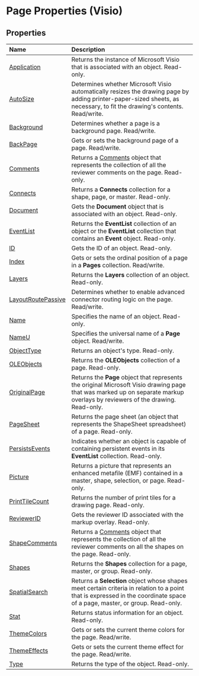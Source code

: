 
# Page Properties (Visio)

## Properties



|**Name**|**Description**|
|:-----|:-----|
|[Application](e4f0a4ad-d99c-efec-d4e9-8a5fc625288e.md)|Returns the instance of Microsoft Visio that is associated with an object. Read-only.|
|[AutoSize](777155fb-21a6-f7d2-3eef-66ed09a00628.md)|Determines whether Microsoft Visio automatically resizes the drawing page by adding printer-paper-sized sheets, as necessary, to fit the drawing's contents. Read/write.|
|[Background](fee785fd-2872-a64e-a80e-46034255b414.md)|Determines whether a page is a background page. Read/write.|
|[BackPage](cef2dac4-cf12-d692-cbbc-a6023f2d78e0.md)|Gets or sets the background page of a page. Read/write.|
|[Comments](9618c86c-96c0-be95-ee20-5d1b99f4d5e8.md)|Returns a [Comments](7cd0ee53-6b8d-a03b-ecd6-f6f6dda0f2d4.md) object that represents the collection of all the reviewer comments on the page. Read-only.|
|[Connects](55b98c54-0507-c87b-a983-b06e0fcc707d.md)|Returns a  **Connects** collection for a shape, page, or master. Read-only.|
|[Document](3616486c-4c54-698f-19ff-ddde2f5e7bec.md)|Gets the  **Document** object that is associated with an object. Read-only.|
|[EventList](7841962e-c2c5-0cf3-2073-fc97a050e32e.md)|Returns the  **EventList** collection of an object or the **EventList** collection that contains an **Event** object. Read-only.|
|[ID](61904830-7949-98c0-eb69-a6d685b3a38c.md)|Gets the ID of an object. Read-only.|
|[Index](00bc8738-ad54-a5ae-a6aa-bfb762ee0fa7.md)|Gets or sets the ordinal position of a page in a  **Pages** collection. Read/write.|
|[Layers](62e3aae6-1cb1-695e-81ec-eabdd6b44ef9.md)|Returns the  **Layers** collection of an object. Read-only.|
|[LayoutRoutePassive](7244abb5-0c8f-d68b-4b2d-3e192afe1d80.md)|Determines whether to enable advanced connector routing logic on the page. Read/write.|
|[Name](745bb4cf-b79c-4212-325b-40b4e1c9bc81.md)|Specifies the name of an object. Read-only.|
|[NameU](d4e8c719-8667-caaa-3a41-1f80ec65fd75.md)|Specifies the universal name of a  **Page** object. Read/write.|
|[ObjectType](54da9c26-fffe-7121-81e7-3a883d103edd.md)|Returns an object's type. Read-only.|
|[OLEObjects](8546ecb2-4889-465f-af6c-c312b1b4900a.md)|Returns the  **OLEObjects** collection of a page. Read-only.|
|[OriginalPage](4c4ca104-755a-8092-51e9-b78a6e45c95b.md)| Returns the **Page** object that represents the original Microsoft Visio drawing page that was marked up on separate markup overlays by reviewers of the drawing. Read-only.|
|[PageSheet](495709a8-92f0-6fdf-753f-7ac25c5daaab.md)|Returns the page sheet (an object that represents the ShapeSheet spreadsheet) of a page. Read-only.|
|[PersistsEvents](5e4fb8d6-bb4e-dce9-a516-3bf0f0746e82.md)|Indicates whether an object is capable of containing persistent events in its  **EventList** collection. Read-only.|
|[Picture](2e70f00f-6f42-4449-2fcf-ec79f0097296.md)|Returns a picture that represents an enhanced metafile (EMF) contained in a master, shape, selection, or page. Read-only.|
|[PrintTileCount](f15eff27-1d20-7151-e773-1ab4de4161db.md)|Returns the number of print tiles for a drawing page. Read-only.|
|[ReviewerID](f3de7746-f1f7-4a94-6fcb-e3c2775ed748.md)|Gets the reviewer ID associated with the markup overlay. Read-only.|
|[ShapeComments](b7d86594-ba1f-627b-222f-905da1b1201e.md)|Returns a [Comments](7cd0ee53-6b8d-a03b-ecd6-f6f6dda0f2d4.md) object that represents the collection of all the reviewer comments on all the shapes on the page. Read-only.|
|[Shapes](b6a5c174-c1d6-049b-8aec-8337c47341d7.md)|Returns the  **Shapes** collection for a page, master, or group. Read-only.|
|[SpatialSearch](539d2884-2092-6eb5-8d22-af8062f139db.md)|Returns a  **Selection** object whose shapes meet certain criteria in relation to a point that is expressed in the coordinate space of a page, master, or group. Read-only.|
|[Stat](791e19c4-7524-2370-652d-f4377e09357f.md)|Returns status information for an object. Read-only.|
|[ThemeColors](a3f4bc4e-3dbb-9d50-9d71-f77b39ec0ac3.md)|Gets or sets the current theme colors for the page. Read/write.|
|[ThemeEffects](566ee9aa-9c45-e53b-2634-c666565e6fbb.md)|Gets or sets the current theme effect for the page. Read/write.|
|[Type](7e9c949d-11a6-b9c4-6d25-bc70e8ec9034.md)|Returns the type of the object. Read-only.|
